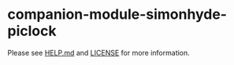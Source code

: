 # companion-module-simonhyde-piclock

Please see [HELP.md](./companion/HELP.md) and [LICENSE](./LICENSE) for more information.
